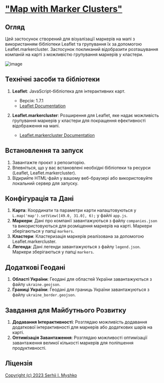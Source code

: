 # ["Map with Marker Clusters"](https://sergeiown.github.io/Map_with_Marker_Clusters/)

## Огляд

Цей застосунок створений для візуалізації маркерів на мапі з використанням бібліотеки Leaflet та групування їх за допомогою Leaflet.markercluster. Застосунок покликаний відобразити розташування компаній на карті з можливістю групування маркерів у кластери.

![image](https://github.com/sergeiown/Map_with_Marker_Clusters/assets/112722061/be6bc8ab-4813-4208-aadf-875ed7e6eb0b)

## Технічні засоби та бібліотеки

1. **Leaflet**: JavaScript-бібліотека для інтерактивних карт.
   - Версія: 1.7.1
   - [Leaflet Documentation](https://leafletjs.com/)

2. **Leaflet.markercluster**: Розширення для Leaflet, яке надає можливість групування маркерів у кластери для покращення ефективності відображення на мапі.
   - [Leaflet.markercluster Documentation](https://github.com/Leaflet/Leaflet.markercluster)

## Встановлення та запуск

1. Завантажте проєкт з репозиторію.
2. Впевніться, що у вас встановлені необхідні бібліотеки та ресурси (Leaflet, Leaflet.markercluster).
3. Відкрийте HTML-файл у вашому веб-браузері або використовуйте локальний сервер для запуску.

## Конфігурація та Дані

1. **Карта**: Координати та параметри карти налаштовуються у `L.map('map').setView([49.0, 31.0], 6);` у файлі `app.js`.
2. **Маркери**: Дані про компанії завантажуються з файлу `companies.json` та використовуються для розміщення маркерів на карті. Маркери зберігаються у папці `markers`.
3. **Кластери**: Кластеризація маркерів реалізована за допомогою Leaflet.markercluster.
4. **Легенда**: Дані легенди завантажуються з файлу `legend.json`. Маркери зберігаються у папці `markers`.

## Додаткові Геодані

1. **Області України**: Геодані для областей України завантажуються з файлу `ukraine.geojson`.
2. **Границі України**: Геодані для границь України завантажуються з файлу `ukraine_border.geojson`.

## Завдання для Майбутнього Розвитку

1. **Додавання Інтерактивності**: Розглядаю можливість додавання додаткової інтерактивності для маркерів або додаткових шарів на карті.
2. **Оптимізація Завантаження**: Розглядаю можливості оптимізації завантаження великої кількості маркерів для поліпшення продуктивності.

## Ліцензія

[Copyright (c) 2023 Serhii I. Myshko](https://github.com/sergeiown/Map_with_Marker_Clusters/blob/main/LICENSE)
